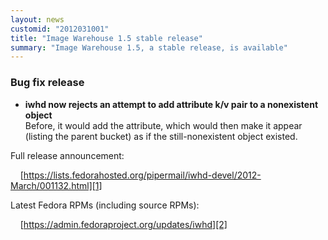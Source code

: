 ```yaml
---
layout: news
customid: "2012031001"
title: "Image Warehouse 1.5 stable release"
summary: "Image Warehouse 1.5, a stable release, is available"
---
```


### Bug fix release

-   __iwhd now rejects an attempt to add attribute k/v pair to a nonexistent
    object__  
    Before, it would add the attribute, which would then make it appear
	(listing the parent bucket) as if the still-nonexistent object existed.

Full release announcement:

&nbsp;&nbsp;&nbsp;&nbsp;[https://lists.fedorahosted.org/pipermail/iwhd-devel/2012-March/001132.html][1]

Latest Fedora RPMs (including source RPMs):

&nbsp;&nbsp;&nbsp;&nbsp;[https://admin.fedoraproject.org/updates/iwhd][2]

 [1]: https://lists.fedorahosted.org/pipermail/iwhd-devel/2012-March/001132.html "Image Warehouse 1.5 release announcement"
 [2]: https://admin.fedoraproject.org/updates/iwhd "Fedora RPMs for Image Warehouse"

